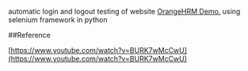 
automatic login and logout testing of website [OrangeHRM Demo.](https://opensource-demo.orangehrmlive.com/) using selenium framework in python <br>


##Reference <br>

[https://www.youtube.com/watch?v=BURK7wMcCwU](https://www.youtube.com/watch?v=BURK7wMcCwU)
